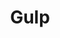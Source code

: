 ---
title: Gulp
description: Is an open-source JavaScript toolkit used as a streaming build system similar to a more package-focussed Make) in front-end web development.
image: ./img/gulp.jpg
link: https://gulpjs.com/
---